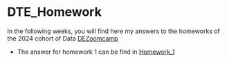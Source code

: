 # DTE_Homework

In the following weeks, you will find here my answers to the homeworks of the  2024 cohort of Data [DEZoomcamp](https://github.com/DataTalksClub/data-engineering-zoomcamp/)
- The answer for homework 1 can be find in [Homework_1](#Homework_1)




